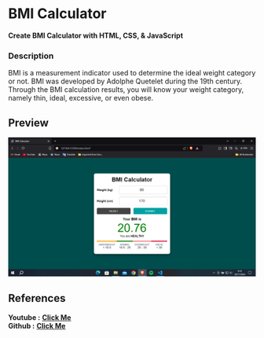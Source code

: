 # BMI Calculator

<b>Create BMI Calculator with HTML, CSS, & JavaScript</b>
<br>

### Description
BMI is a measurement indicator used to determine the ideal weight category or not. BMI was developed by Adolphe Quetelet during the 19th century. Through the BMI calculation results, you will know your weight category, namely thin, ideal, excessive, or even obese.

## Preview
<img src="Screenshot.png">

## References
<div>
<b>Youtube :</b>
<a href="https://youtu.be/oAVkXa76lzw?si=LQ4tNoU5tCqrKPZ4"><b>Click Me</b></a>
<br>
<b>Github :</b>
<a href="https://github.com/refinedguides/bmi-calculator"><b>Click Me</b></a>
</div>
